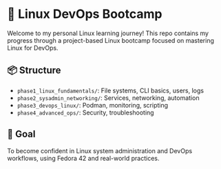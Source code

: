# 🧠 Linux DevOps Bootcamp

Welcome to my personal Linux learning journey! This repo contains my progress through a project-based Linux bootcamp focused on mastering Linux for DevOps.

## 📦 Structure

- `phase1_linux_fundamentals/`: File systems, CLI basics, users, logs
- `phase2_sysadmin_networking/`: Services, networking, automation
- `phase3_devops_linux/`: Podman, monitoring, scripting
- `phase4_advanced_ops/`: Security, troubleshooting

## 🎯 Goal

To become confident in Linux system administration and DevOps workflows, using Fedora 42 and real-world practices.
